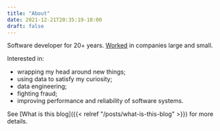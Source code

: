 ```yaml
---
title: "About"
date: 2021-12-21T20:35:19-10:00
draft: false
---
```


Software developer for 20+ years. [Worked](https://www.linkedin.com/in/dzmitry-kishylau-0729581) in companies large and small.

Interested in:
- wrapping my head around new things;
- using data to satisfy my curiosity;
- data engineering;
- fighting fraud;
- improving performance and reliability of software systems.

See [What is this blog]({{< relref "/posts/what-is-this-blog" >}}) for more details.
